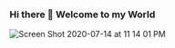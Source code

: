 ### Hi there 👋 Welcome to my World

![Screen Shot 2020-07-14 at 11 14 01 PM](https://user-images.githubusercontent.com/41492852/87499222-532d8780-c61f-11ea-981d-1dc1551b4af5.png)
<!--
**abiryusuf/abiryusuf** is a ✨ _special_ ✨ repository because its `README.md` (this file) appears on your GitHub profile.

Here are some ideas to get you started:

- 🔭 I’m currently working on ...
- 🌱 I’m currently learning ...
- 👯 I’m looking to collaborate on ...
- 🤔 I’m looking for help with ...
- 💬 Ask me about ...
- 📫 How to reach me: ...
- 😄 Pronouns: ...
- ⚡ Fun fact: ...
-->
